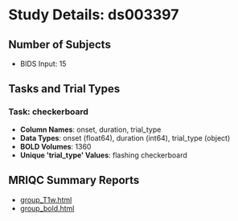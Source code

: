 # Study Details: ds003397

## Number of Subjects
- BIDS Input: 15

## Tasks and Trial Types
### Task: checkerboard
- **Column Names**: onset, duration, trial_type
- **Data Types**: onset (float64), duration (int64), trial_type (object)
- **BOLD Volumes**: 1360
- **Unique 'trial_type' Values**: flashing checkerboard

## MRIQC Summary Reports
- [group_T1w.html](https://htmlpreview.github.io/?https://github.com/demidenm/openneuro_glmfitlins/blob/main/statsmodel_specs/ds003397/mriqc_summary/group_T1w.html)
- [group_bold.html](https://htmlpreview.github.io/?https://github.com/demidenm/openneuro_glmfitlins/blob/main/statsmodel_specs/ds003397/mriqc_summary/group_bold.html)

